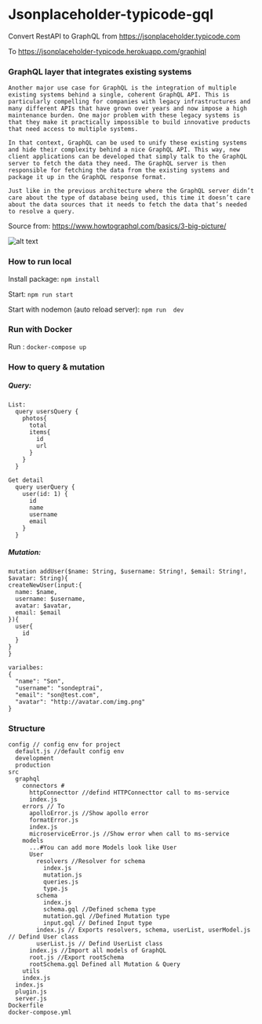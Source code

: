 # Jsonplaceholder-typicode-gql
Convert RestAPI to GraphQL from https://jsonplaceholder.typicode.com 

To https://jsonplaceholder-typicode.herokuapp.com/graphiql

### GraphQL layer that integrates existing systems
  ```
  Another major use case for GraphQL is the integration of multiple existing systems behind a single, coherent GraphQL API. This is particularly compelling for companies with legacy infrastructures and many different APIs that have grown over years and now impose a high maintenance burden. One major problem with these legacy systems is that they make it practically impossible to build innovative products that need access to multiple systems.

  In that context, GraphQL can be used to unify these existing systems and hide their complexity behind a nice GraphQL API. This way, new client applications can be developed that simply talk to the GraphQL server to fetch the data they need. The GraphQL server is then responsible for fetching the data from the existing systems and package it up in the GraphQL response format.

  Just like in the previous architecture where the GraphQL server didn’t care about the type of database being used, this time it doesn’t care about the data sources that it needs to fetch the data that’s needed to resolve a query.
  ```
  Source from: https://www.howtographql.com/basics/3-big-picture/

  ![alt text](https://i.imgur.com/168FvP4.png)

### How to run local

Install package: `npm install`

Start: `npm run start`

Start with nodemon (auto reload server): `npm run  dev`

### Run with Docker

Run : `docker-compose up`

### How to query &  mutation
  ##### Query:
  ```
  List:
    query usersQuery {
      photos{
        total
        items{
          id
          url
        }
      } 
    }

  Get detail
    query userQuery {
      user(id: 1) {
        id
        name
        username
        email
      }
    }

  ```
  ##### Mutation:
  ```
  mutation addUser($name: String, $username: String!, $email: String!, $avatar: String){
  createNewUser(input:{
   	name: $name,
    username: $username,
    avatar: $avatar,
    email: $email
  }){
    user{
      id
    }
  }
  }

  varialbes:
  {
    "name": "Son",
    "username": "sondeptrai",
    "email": "son@test.com",
    "avatar": "http://avatar.com/img.png"
  }
  ```

### Structure
  ```
  config // config env for project
    default.js //default config env 
    development
    production
  src
    graphql
      connectors #
        httpConnecttor //defind HTTPConnecttor call to ms-service
        index.js
      errors // To 
        apolloError.js //Show apollo error
        formatError.js
        index.js
        microserviceError.js //Show error when call to ms-service
      models
        ...#You can add more Models look like User
        User
          resolvers //Resolver for schema
            index.js
            mutation.js
            queries.js
            type.js
          schema
            index.js
            schema.gql //Defined schema type
            mutation.gql //Defined Mutation type
            input.gql // Defined Input type
          index.js // Exports resolvers, schema, userList, userModel.js // Defind User class
          userList.js // Defind UserList class
        index.js //Import all models of GraphQL
        root.js //Export rootSchema
        rootSchema.gql Defined all Mutation & Query
      utils
      index.js
    index.js
    plugin.js
    server.js
  Dockerfile
  docker-compose.yml
  ```